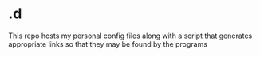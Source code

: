 # .d
This repo hosts my personal config files along with a script that generates 
appropriate links so that they may be found by the programs
